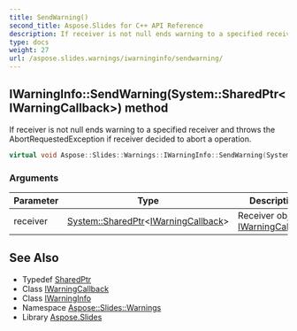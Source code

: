 ```yaml
---
title: SendWarning()
second_title: Aspose.Slides for C++ API Reference
description: If receiver is not null ends warning to a specified receiver and throws the AbortRequestedException if receiver decided to abort a operation.
type: docs
weight: 27
url: /aspose.slides.warnings/iwarninginfo/sendwarning/
---
```

## IWarningInfo::SendWarning(System::SharedPtr\<IWarningCallback\>) method


If receiver is not null ends warning to a specified receiver and throws the AbortRequestedException if receiver decided to abort a operation.

```cpp
virtual void Aspose::Slides::Warnings::IWarningInfo::SendWarning(System::SharedPtr<IWarningCallback> receiver)=0
```


### Arguments

| Parameter | Type | Description |
| --- | --- | --- |
| receiver | [System::SharedPtr](../../../system/sharedptr/)\<[IWarningCallback](../../iwarningcallback/)\> | Receiver object [IWarningCallback](../../iwarningcallback/) |

## See Also

* Typedef [SharedPtr](../../../system/sharedptr/)
* Class [IWarningCallback](../../iwarningcallback/)
* Class [IWarningInfo](../)
* Namespace [Aspose::Slides::Warnings](../../)
* Library [Aspose.Slides](../../../)